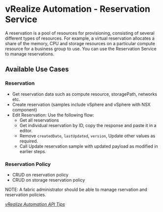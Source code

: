 # vRealize Automation - Reservation Service

A reservation is a pool of resources for provisioning, consisting of several different types of resources. For example, a virtual reservation allocates a share of the memory, CPU and storage resources on a particular compute resource for a business group to use. You can use the Reservation Service to manage reservations.

## Available Use Cases

### Reservation

 * Get reservation data such as compute resource, storagePath, networks etc.
 * Create reservation (samples include vSphere and vSphere with NSX component)
 * Edit Reservation: Use the following flow:
   * Get all reservations
   * Get individual reservation by ID, copy the response and paste it in a editor.
   * Remove `createdDate`, `lastUpdated`, `version`, Update other values as required.
   * Call Update reservation sample with updated payload as modified in earlier steps.

### Reservation Policy

 * CRUD on reservation policy
 * CRUD on storage reservation policy

NOTE: A fabric administrator should be able to manage rservation and reservation policies.

*[vRealize Automation API Tips](../API%20Tips)*
